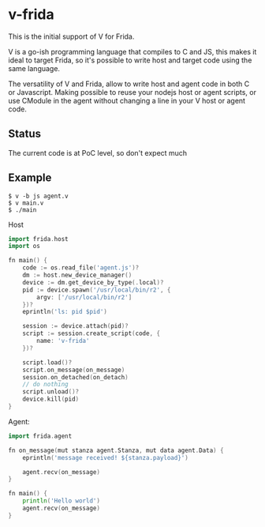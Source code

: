 v-frida
=======

This is the initial support of V for Frida.

V is a go-ish programming language that compiles to C and JS,
this makes it ideal to target Frida, so it's possible to
write host and target code using the same language.

The versatility of V and Frida, allow to write host and agent
code in both C or Javascript. Making possible to reuse your
nodejs host or agent scripts, or use CModule in the agent
without changing a line in your V host or agent code.

Status
------

The current code is at PoC level, so don't expect much

Example
-------

```
$ v -b js agent.v
$ v main.v
$ ./main
```

Host

```go
import frida.host
import os

fn main() {
	code := os.read_file('agent.js')?
	dm := host.new_device_manager()
	device := dm.get_device_by_type(.local)?
	pid := device.spawn('/usr/local/bin/r2', {
		argv: ['/usr/local/bin/r2']
	})?
	eprintln('ls: pid $pid')

	session := device.attach(pid)?
	script := session.create_script(code, {
		name: 'v-frida'
	})?

	script.load()?
	script.on_message(on_message)
	session.on_detached(on_detach)
	// do nothing
	script.unload()?
	device.kill(pid)
}
```

Agent:

```go
import frida.agent

fn on_message(mut stanza agent.Stanza, mut data agent.Data) {
	eprintln('message received! ${stanza.payload}')

	agent.recv(on_message)
}

fn main() {
	println('Hello world')
	agent.recv(on_message)
}
```

